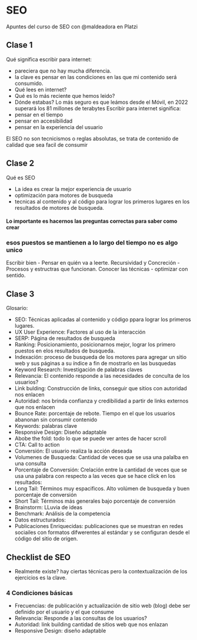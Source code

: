 # SEO
Apuntes del curso de SEO con @maldeadora en Platzi

## Clase 1
Qué significa escribir para internet: 
- pareciera que no hay mucha diferencia.
- la clave es pensar en las condiciones en las que mi contenido será consumido. 
- Qué lees en internet?
- Qué es lo más reciente que hemos leido? 
- Dónde estabas? 
Lo más seguro es que leámos desde el Móvil, en 2022 superará los 81 millones de terabytes
Escribir para internet significa: 
- pensar en el tiempo
- pensar en accesibilidad
- pensar en la experiencia del usuario 

El SEO no son tecnicismos o reglas absolutas, se trata de contenido de calidad que sea facil de consumir

## Clase 2
Qué es SEO 
- La idea es crear la mejor experiencia de usuario
- optimización para motores de busqueda
- tecnicas al contenido y al código para lograr los primeros lugares en los resultados de motores de busqueda.

#### Lo importante es hacernos las preguntas correctas para saber como crear
### esos puestos se mantienen a lo largo del tiempo no es algo unico

Escribir bien - Pensar en quién va a leerte.
Recursividad y Concreción - Procesos y estructras que funcionan.
Conocer las técnicas -  optimizar con sentido.

## Clase 3
Glosario: 
- SEO: Técnicas aplicadas al contenido y código ppara lograr los primeros lugares. 
- UX User Experience: Factores al uso de la interacción 
- SERP: Página de resultados de busqueda 
- Ranking: Posicionamiento, posicionarnos mejor, lograr los primero puestos en elos resultados de busqueda. 
- Indexación: proceso de busqueda de los motores para agregar un sitio web y sus páginas a su índice a fin de mostrarlo en las busquedas
- Keyword Research: Investigación de palabras claves
- Relevancia: El contenido responde a las necesidades de conculta de los usuarios?
- Link bulding: Construcción de links, conseguir que sitios con autoridad nos enlacen
- Autoridad: nos brinda confianza y credibilidad a partir de links externos que nos enlacen 
- Bounce Rate: porcentaje de rebote. Tiempo en el que los usuarios abanonan sin consumir contenido
- Keywords: palabras clave
- Responsive Design: Diseño adaptable
- Abobe the fold: todo lo que se puede ver antes de hacer scroll
- CTA: Call to action
- Conversión: El usuario realiza la acción deseada
- Volumenes de Busqueda: Cantidad de veces que se usa una palalba en una consulta 
- Porcentaje de Conversión: Crelación entre la cantidad de veces que se usa una palabra con respecto a las veces que se hace click en los resultados: 
- Long Tail: Términos muy espacificos. Alto volúmen de busqueda y buen porcentaje de conversión 
- Short Tail: Términos más generales bajo porcentaje de conversión 
- Brainstorm: LLuvia de ideas
- Benchmark: Análisis de la competencia 
- Datos estructurados: 
- Publicaciones Enriquecidas: publicaciones que se muestran en redes sociailes con formatos difwerentes al estándar y se configuran desde el código del sitio de origen. 

## Checklist de SEO 
- Realmente existe?
hay ciertas técnicas pero la contextualización de los ejercicios es la clave. 
### 4 Condiciones básicas
- Frecuencias: de publicación y actualización de sitio web (blog) debe ser definido por el usuario y el que consume
- Relevancia: Responde a las consultas de los usuarios? 
- Autoridad: link building cantidad de sitios web que nos enlazan 
- Responsive Design: diseño adaptable 